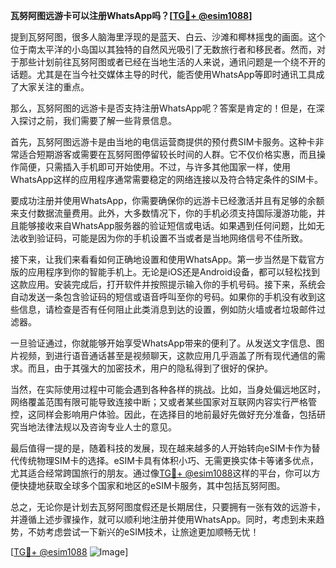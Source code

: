 **瓦努阿图远游卡可以注册WhatsApp吗？[[TG💪+ @esim1088](https://t.me/s/esim1088)]**

提到瓦努阿图，很多人脑海里浮现的是蓝天、白云、沙滩和椰林摇曳的画面。这个位于南太平洋的小岛国以其独特的自然风光吸引了无数旅行者和移民者。然而，对于那些计划前往瓦努阿图或者已经在当地生活的人来说，通讯问题是一个绕不开的话题。尤其是在当今社交媒体主导的时代，能否使用WhatsApp等即时通讯工具成了大家关注的重点。

那么，瓦努阿图的远游卡是否支持注册WhatsApp呢？答案是肯定的！但是，在深入探讨之前，我们需要了解一些背景信息。

首先，瓦努阿图远游卡是由当地的电信运营商提供的预付费SIM卡服务。这种卡非常适合短期游客或需要在瓦努阿图停留较长时间的人群。它不仅价格实惠，而且操作简便，只需插入手机即可开始使用。不过，与许多其他国家一样，使用WhatsApp这样的应用程序通常需要稳定的网络连接以及符合特定条件的SIM卡。

要成功注册并使用WhatsApp，你需要确保你的远游卡已经激活并且有足够的余额来支付数据流量费用。此外，大多数情况下，你的手机必须支持国际漫游功能，并且能够接收来自WhatsApp服务器的验证短信或电话。如果遇到任何问题，比如无法收到验证码，可能是因为你的手机设置不当或者是当地网络信号不佳所致。

接下来，让我们来看看如何正确地设置和使用WhatsApp。第一步当然是下载官方版的应用程序到你的智能手机上。无论是iOS还是Android设备，都可以轻松找到这款应用。安装完成后，打开软件并按照提示输入你的手机号码。接下来，系统会自动发送一条包含验证码的短信或语音呼叫至你的号码。如果你的手机没有收到这些信息，请检查是否有任何阻止此类消息到达的设置，例如防火墙或者垃圾邮件过滤器。

一旦验证通过，你就能够开始享受WhatsApp带来的便利了。从发送文字信息、图片视频，到进行语音通话甚至是视频聊天，这款应用几乎涵盖了所有现代通信的需求。而且，由于其强大的加密技术，用户的隐私得到了很好的保护。

当然，在实际使用过程中可能会遇到各种各样的挑战。比如，当身处偏远地区时，网络覆盖范围有限可能导致连接中断；又或者某些国家对互联网内容实行严格管控，这同样会影响用户体验。因此，在选择目的地前最好先做好充分准备，包括研究当地法律法规以及咨询专业人士的意见。

最后值得一提的是，随着科技的发展，现在越来越多的人开始转向eSIM卡作为替代传统物理SIM卡的选择。eSIM卡具有体积小巧、无需更换实体卡等诸多优点，尤其适合经常跨国旅行的朋友。通过像[TG💪+ @esim1088](https://t.me/s/esim1088)这样的平台，你可以方便快捷地获取全球多个国家和地区的eSIM卡服务，其中包括瓦努阿图。

总之，无论你是计划去瓦努阿图度假还是长期居住，只要拥有一张有效的远游卡，并遵循上述步骤操作，就可以顺利地注册并使用WhatsApp。同时，考虑到未来趋势，不妨考虑尝试一下新兴的eSIM技术，让旅途更加顺畅无忧！

[[TG💪+ @esim1088](https://t.me/s/esim1088) ![Image](https://i.postimg.cc/4NQfJmqS/Snipaste-2025-05-13-00-14-12.png)]